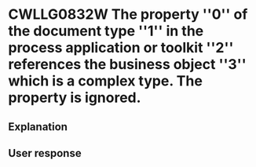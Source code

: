 # CWLLG0832W The property ''0'' of the document type ''1'' in the process application or toolkit ''2'' references the business object ''3'' which is a complex type. The property is ignored.

## Explanation

## User response